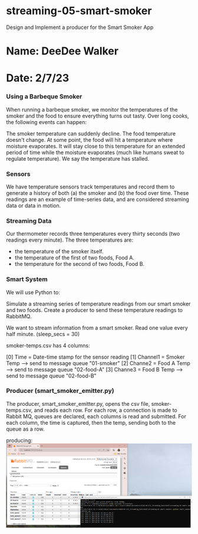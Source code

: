 # streaming-05-smart-smoker
Design and Implement a producer for the Smart Smoker App

# Name: DeeDee Walker
# Date: 2/7/23

### Using a Barbeque Smoker
When running a barbeque smoker, we monitor the temperatures of the smoker and the food to ensure everything turns out tasty. Over long cooks, the following events can happen:

The smoker temperature can suddenly decline.
The food temperature doesn't change. At some point, the food will hit a temperature where moisture evaporates. It will stay close to this temperature for an extended period of time while the moisture evaporates (much like humans sweat to regulate temperature). We say the temperature has stalled.

### Sensors
We have temperature sensors track temperatures and record them to generate a history of both (a) the smoker and (b) the food over time. These readings are an example of time-series data, and are considered streaming data or data in motion.

### Streaming Data
Our thermometer records three temperatures every thirty seconds (two readings every minute). The three temperatures are:

- the temperature of the smoker itself.
- the temperature of the first of two foods, Food A.
- the temperature for the second of two foods, Food B.

### Smart System
We will use Python to:

Simulate a streaming series of temperature readings from our smart smoker and two foods.
Create a producer to send these temperature readings to RabbitMQ.

We want to stream information from a smart smoker. Read one value every half minute. (sleep_secs = 30)

smoker-temps.csv has 4 columns:

[0] Time = Date-time stamp for the sensor reading
[1] Channel1 = Smoker Temp --> send to message queue "01-smoker"
[2] Channe2 = Food A Temp --> send to message queue "02-food-A"
[3] Channe3 = Food B Temp --> send to message queue "02-food-B"

### Producer (smart_smoker_emitter.py)
The producer, smart_smoker_emitter.py, opens the csv file, smoker-temps.csv, and reads each row. For each row, a connection is made to Rabbit MQ, queues are declared, each columns is read and submitted. For each column, the time is captured, then the temp, sending both to the queue as a row.

producing:
![producing script](https://github.com/ddwalk77/streaming-05-smart-smoker/blob/main/producing.png "producing script")
